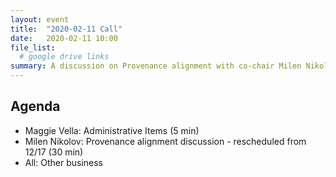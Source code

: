 ```yaml
---
layout: event
title:  "2020-02-11 Call"
date:   2020-02-11 10:00
file_list:
  # google drive links
summary: A discussion on Provenance alignment with co-chair Milen Nikolov.
---
```

## Agenda
- Maggie Vella: Administrative Items (5 min)
- Milen Nikolov: Provenance alignment discussion - rescheduled from 12/17 (30 min)
- All: Other business
